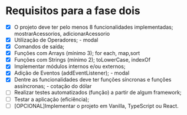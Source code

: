 # Requisitos para a fase dois

- [X] O projeto deve ter pelo menos 8 funcionalidades implementadas; mostrarAcessorios, adicionarAcessorio
- [X] Utilização de Operadores; - modal
- [X] Comandos de saída;
- [X] Funções com Arrays (mínimo 3); for each, map,sort
- [X] Funções com Strings (mínimo 2); toLowerCase, indexOf
- [x] Implementar módulos internos e/ou externos;
- [x] Adição de Eventos (addEventListener); - modal
- [x] Dentre as funcionalidades deve ter funções síncronas e funções assíncronas; - cotação do dólar
- [ ] Realizar testes automatizados (função) a partir de algum framework;
- [ ] Testar a aplicação (eficiência);
- [ ] [OPCIONAL]Implementar o projeto em Vanilla, TypeScript ou React.
